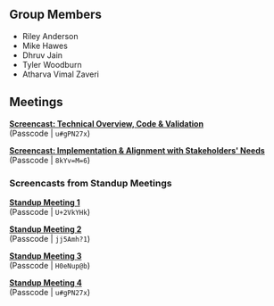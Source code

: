 ## Group Members
- Riley Anderson
- Mike Hawes
- Dhruv Jain
- Tyler Woodburn
- Atharva Vimal Zaveri

## Meetings

**[Screencast: Technical Overview, Code & Validation](https://asu.zoom.us/rec/share/31p4dBbIAVwkt3EGjmomYwFE4JDDPAfpqrSU56qlPAGqIGzK4hsrSVi68sqWzpkJ.aZPrsAFU67cJRJBd?startTime=1743824833000)**  
(Passcode | `u#gPN27x`)

**[Screencast: Implementation & Alignment with Stakeholders' Needs](https://asu.zoom.us/rec/share/wrPwnngCdVR-Ct0m6E0XD9D77BnuCZ4OXYlF6ap0aVAnLnslDBVW69u36LIJP1UV.OsEMrOoYYlzy48sp?startTime=1743828348000)**  
(Passcode | `8kYv=M=6`)

### Screencasts from Standup Meetings

**[Standup Meeting 1](https://asu.zoom.us/rec/share/asDXir3n9zQOG4VCY3P1scIB8U-hw8_2Ask9liLrU9q0YqJXmu88ogpTf8KUdV28.sjrWhwrQF28pud4U?startTime=1742863388000)**  
(Passcode | `U+2VkYHk`)

**[Standup Meeting 2](https://asu.zoom.us/rec/share/sCOcyr2Xn-ECqGRt5A-aqhKfrciBkr1ueUQryLx7KrT7paYdlt3a7O0w0dtVop9_.j2wXhb8YfUPCUzHM?startTime=1743383486000)**  
(Passcode | `jj5Amh?1`)

**[Standup Meeting 3](https://asu.zoom.us/rec/share/vzm-lyUJwCrpEsgI6Vrv639UTyPX8JHPkBoqLKvq0q4YNIUU6lFZNR5p-0jHlcm0.0WTjV5UgKSqAhi9u?startTime=1743738894000)**  
(Passcode | `H0eNup@b`)

**[Standup Meeting 4](https://asu.zoom.us/rec/share/31p4dBbIAVwkt3EGjmomYwFE4JDDPAfpqrSU56qlPAGqIGzK4hsrSVi68sqWzpkJ.aZPrsAFU67cJRJBd?startTime=1743823451000)**  
(Passcode | `u#gPN27x`)